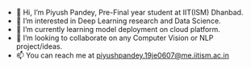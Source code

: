 - 👋 Hi, I’m Piyush Pandey, Pre-Final year student at IIT(ISM) Dhanbad.
- 👀 I’m interested in Deep Learning research and Data Science.
- 🌱 I’m currently learning model deployment on cloud platform.
- 💞️ I’m looking to collaborate on any Computer Vision or NLP project/ideas.
- 📫 You can reach me at piyushpandey.19je0607@me.iitism.ac.in

<!---
P-yushh/P-yushh is a ✨ special ✨ repository because its `README.md` (this file) appears on your GitHub profile.
You can click the Preview link to take a look at your changes.
--->
